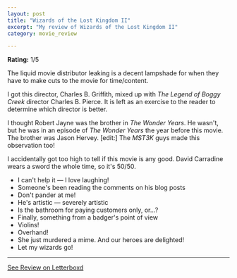 ```yaml
---
layout: post
title: "Wizards of the Lost Kingdom II"
excerpt: "My review of Wizards of the Lost Kingdom II"
category: movie_review

---
```


**Rating:** 1/5

The liquid movie distributor leaking is a decent lampshade for when they have to make cuts to the movie for time/content.

I got this director, Charles B. Griffith, mixed up with <i>The Legend of Boggy Creek</i> director Charles B. Pierce. It is left as an exercise to the reader to determine which director is better.

I thought Robert Jayne was the brother in <i>The Wonder Years</i>. He wasn't, but he was in an episode of <i>The Wonder Years</i> the year before this movie. The brother was Jason Hervey. [edit:] The <i>MST3K</i> guys made this observation too!

I accidentally got too high to tell if this movie is any good. David Carradine wears a sword the whole time, so it's 50/50.

* I can't help it — I love laughing!
* Someone's been reading the comments on his blog posts
* Don't pander at me!
* He's artistic — severely artistic
* Is the bathroom for paying customers only, or...?
* Finally, something from a badger's point of view
* Violins!
* Overhand!
* She just murdered a mime. And our heroes are delighted!
* Let my wizards go!

<hr>

[See Review on Letterboxd](https://boxd.it/6sq7P3)

